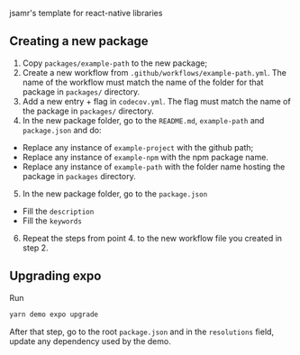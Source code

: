 jsamr's template for react-native libraries

## Creating a new package

1. Copy `packages/example-path` to the new package;
2. Create a new workflow from `.github/workflows/example-path.yml`. The name of
   the workflow must match the name of the folder for that package in
   `packages/` directory.
3. Add a new entry + flag in `codecov.yml`. The flag must match the name of the
   package in `packages/` directory.
4. In the new package folder, go to the `README.md`, `example-path` and `package.json` and do:
  * Replace any instance of `example-project` with the github path;
  * Replace any instance of `example-npm` with the npm package name.
  * Replace any instance of `example-path` with the folder name hosting the
    package in `packages` directory.
5. In the new package folder, go to the `package.json`
  * Fill the `description`
  * Fill the `keywords`
6. Repeat the steps from point 4. to the new workflow file you created in step 2.

## Upgrading expo

Run

```bash
yarn demo expo upgrade
```

After that step, go to the root `package.json` and in the `resolutions` field, update any dependency used by the demo.
